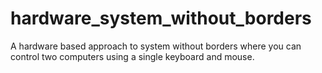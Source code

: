 # hardware_system_without_borders
A hardware based approach to system without borders where you can control two computers using a single keyboard and mouse.
